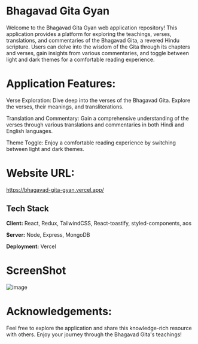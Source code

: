 # Bhagavad Gita Gyan

Welcome to the Bhagavad Gita Gyan web application repository! This application provides a platform for exploring the teachings, verses, translations, and commentaries of the Bhagavad Gita, a revered Hindu scripture. Users can delve into the wisdom of the Gita through its chapters and verses, gain insights from various commentaries, and toggle between light and dark themes for a comfortable reading experience.

# Application Features:

Verse Exploration: Dive deep into the verses of the Bhagavad Gita. Explore the verses, their meanings, and transliterations.

Translation and Commentary: Gain a comprehensive understanding of the verses through various translations and commentaries in both Hindi and English languages.

Theme Toggle: Enjoy a comfortable reading experience by switching between light and dark themes.

# Website URL:
https://bhagavad-gita-gyan.vercel.app/

## Tech Stack

**Client:** React, Redux, TailwindCSS, React-toastify, styled-components, aos

**Server:** Node, Express, MongoDB

**Deployment:** Vercel

# ScreenShot
![image](https://github.com/narendercoder/BhagavadGita/assets/89627914/b8ca9951-1f6f-4a46-b6ea-03a8ab715d43)

# Acknowledgements:
Feel free to explore the application and share this knowledge-rich resource with others. Enjoy your journey through the Bhagavad Gita's teachings!
